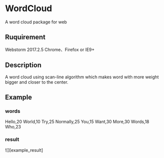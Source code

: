 # WordCloud
A word cloud package for web
## Ruquirement
Webstorm 2017.2.5
Chrome、Firefox or IE9+
## Description
A word cloud using scan-line algorithm which makes word with more weight bigger and closer to the center.
## Example
### words
  Hello,20
  World,10
  Try,25
  Normally,25
  You,15
  Want,30
  More,30
  Words,18
  Who,23
### result
![][example_result]
